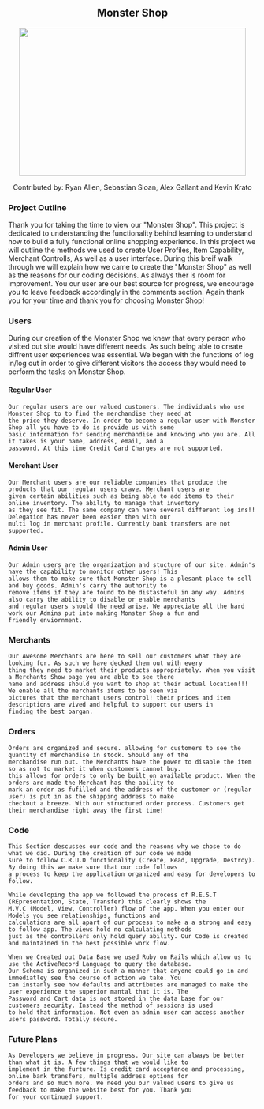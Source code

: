 <h2 align="center">Monster Shop</h2>

<p align="center">
  <img width="460" height="300" src="https://encrypted-tbn0.gstatic.com/images?q=tbn:ANd9GcT4Ezv_1ycTfL2MBBkDBYvQY0minotK04J7DQlLc59uIEFtebKiJw&s">
</p>


<p align="center">Contributed by: Ryan Allen, Sebastian Sloan, Alex Gallant and Kevin Krato</p>

<h3>Project Outline</h3>

  Thank you for taking the time to view our "Monster Shop". This project is dedicated to understanding the functionality 
  behind learning to understand how to build a fully functional online shopping experience. In this project we will outline 
  the methods we used to create User Profiles, Item Capability, Merchant Controlls, As well as a user interface. During this 
  breif walk through we will explain how we came to create the "Monster Shop" as well as the reasons for our coding decisions.
  As always ther is room for improvement. You our user are our best source for progress, we encourage you to leave feedback
  accordingly in the comments section. Again thank you for your time and thank you for choosing Monster Shop! 
  
### Users

  During our creation of the Monster Shop we knew that every person who visited out site would have different needs. As such
  being able to create diffrent user experiences was essential. We began with the functions of log in/log out in order to give 
  different visitors the access they would need to perform the tasks on Monster Shop. 
  
  #### Regular User
  
    Our regular users are our valued customers. The individuals who use Monster Shop to to find the merchandise they need at 
    the price they deserve. In order to become a regular user with Monster Shop all you have to do is provide us with some 
    basic information for sending merchandise and knowing who you are. All it takes is your name, address, email, and a 
    password. At this time Credit Card Charges are not supported. 
    
 #### Merchant User
 
    Our Merchant users are our reliable companies that produce the products that our regular users crave. Merchant users are 
    given certain abilities such as being able to add items to their online inventory. The ability to manage that inventory 
    as they see fit. The same company can have several different log ins!! Delegation has never been easier then with our 
    multi log in merchant profile. Currently bank transfers are not supported. 
    
 #### Admin User
    
    Our Admin users are the organization and stucture of our site. Admin's have the capability to monitor other users! This 
    allows them to make sure that Monster Shop is a plesant place to sell and buy goods. Admin's carry the authority to 
    remove items if they are found to be distasteful in any way. Admins also carry the ability to disable or enable merchants
    and regular users should the need arise. We appreciate all the hard work our Admins put into making Monster Shop a fun and
    friendly enviornment. 
    
### Merchants 

    Our Awesome Merchants are here to sell our customers what they are looking for. As such we have decked them out with every
    thing they need to market their products appropriately. When you visit a Merchants Show page you are able to see there 
    name and address should you want to shop at their actual location!!! We enable all the merchants items to be seen via 
    pictures that the merchant users control! their prices and item descriptions are vived and helpful to support our users in
    finding the best bargan.
    
### Orders

    Orders are organized and secure. allowing for customers to see the quantity of merchandise in stock. Should any of the 
    merchandise run out. the Merchants have the power to disable the item so as not to market it when customers cannot buy.
    this allows for orders to only be built on available product. When the orders are made the Merchant has the ability to 
    mark an order as fufilled and the address of the customer or (regular user) is put in as the shipping address to make 
    checkout a breeze. With our structured order process. Customers get their merchandise right away the first time! 
    
### Code 

    This Section descusses our code and the reasons why we chose to do what we did. During the creation of our code we made
    sure to follow C.R.U.D functionality (Create, Read, Upgrade, Destroy). By doing this we make sure that our code follows 
    a process to keep the application organized and easy for developers to follow. 
    
    While developing the app we followed the process of R.E.S.T (REpresentation, State, Transfer) this clearly shows the 
    M.V.C (Model, View, Controller) flow of the app. When you enter our Models you see relationships, functions and 
    calculations are all apart of our process to make a a strong and easy to follow app. The views hold no calculating methods
    just as the controllers only hold query ability. Our Code is created and maintained in the best possible work flow. 
    
    When we Created out Data Base we used Ruby on Rails which allow us to use the ActiveRecord Language to query the database.
    Our Schema is organized in such a manner that anyone could go in and immediatley see the course of action we take. You 
    can instanly see how defaults and attributes are managed to make the user experience the superior mantal that it is. The
    Password and Cart data is not stored in the data base for our customers security. Instead the method of sessions is used
    to hold that information. Not even an admin user can access another users password. Totally secure. 
    
### Future Plans

    As Developers we believe in progress. Our site can always be better than what it is. A few things that we would like to 
    implement in the furture. Is credit card acceptance and processing, online bank transfers, multiple address options for 
    orders and so much more. We need you our valued users to give us feedback to make the website best for you. Thank you 
    for your continued support. 
 
    
  
  




